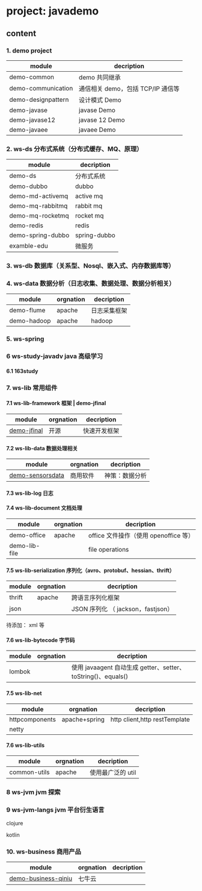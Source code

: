 # project: javademo

## content

### 1. demo project

| module             | decription                        |
| ------------------ | --------------------------------- |
| demo-common        | demo 共同继承                     |
| demo-communication | 通信相关 demo，包括 TCP/IP 通信等 |
| demo-designpattern | 设计模式 Demo                     |
| demo-javase        | javase Demo                       |
| demo-javase12      | javase 12 Demo                    |
| demo-javaee        | javaee Demo                       |

### 2. ws-ds 分布式系统（分布式缓存、MQ、原理）

| module            | decription   |
| ----------------- | ------------ |
| demo-ds           | 分布式系统   |
| demo-dubbo        | dubbo        |
| demo-md-activemq  | active mq    |
| demo-mq-rabbitmq  | rabbit mq    |
| demo-mq-rocketmq  | rocket mq    |
| demo-redis        | redis        |
| demo-spring-dubbo | spring-dubbo |
| examble-edu       | 微服务       |

### 3. ws-db 数据库（关系型、Nosql、嵌入式、内存数据库等）

### 4. ws-data 数据分析（日志收集、数据处理、数据分析相关）

| module      | orgnation | decription   |
| ----------- | --------- | ------------ |
| demo-flume  | apache    | 日志采集框架 |
| demo-hadoop | apache    | hadoop       |

### 5. ws-spring

### 6 ws-study-javadv java 高级学习

#### 6.1 163study

### 7. ws-lib 常用组件

#### 7.1 ws-lib-framework 框架 | demo-jfinal

| module                                    | orgnation | decription   |
| ----------------------------------------- | --------- | ------------ |
| [demo-jfinal](https://www.jfinal.com/doc) | 开源      | 快速开发框架 |

#### 7.2 ws-lib-data 数据处理相关

| module                                                 | orgnation | decription     |
| ------------------------------------------------------ | --------- | -------------- |
| [demo-sensorsdata](https://www.sensorsdata.cn/school/) | 商用软件  | 神策：数据分析 |

#### 7.3 ws-lib-log 日志

#### 7.4 ws-lib-document 文档处理

| module        | orgnation | decription                            |
| ------------- | --------- | ------------------------------------- |
| demo-office   | apache    | office 文件操作（使用 openoffice 等） |
| demo-lib-file |           | file operations                       |

#### 7.5 ws-lib-serialization 序列化（avro、protobuf、hessian、thrift）

| module | orgnation | decription                         |
| ------ | --------- | ---------------------------------- |
| thrift | apache    | 跨语言序列化框架                   |
| json   |           | JSON 序列化 （ jackson，fastjson） |

待添加： xml 等

#### 7.6 ws-lib-bytecode 字节码

| module | orgnation | decription                                                   |
| ------ | --------- | ------------------------------------------------------------ |
| lombok |           | 使用 javaagent 自动生成 getter、setter、toString()、equals() |

#### 7.5 ws-lib-net

| module         | orgnation     | decription                    |
| -------------- | ------------- | ----------------------------- |
| httpcomponents | apache+spring | http client,http restTemplate |
| netty          |               |

#### 7.6 ws-lib-utils

| module       | orgnation | decription        |
| ------------ | --------- | ----------------- |
| common-utils | apache    | 使用最广泛的 util |

### 8 ws-jvm jvm 探索

### 9 ws-jvm-langs jvm 平台衍生语言

clojure

kotlin

### 10. ws-business 商用产品

| module                                                            | orgnation | decription |
| ----------------------------------------------------------------- | --------- | ---------- |
| [demo-business-qiniu](https://developer.qiniu.com/faq?space=kodo) | 七牛云    |            |

